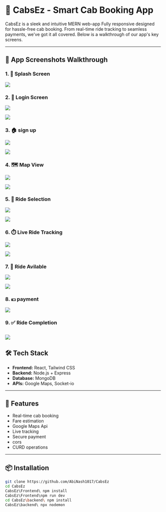 # 🚕 CabsEz - Smart Cab Booking App

CabsEz is a sleek and intuitive MERN web-app Fully responsive designed for hassle-free cab booking. From real-time ride tracking to seamless payments, we've got it all covered. Below is a walkthrough of our app's key screens.

---

## 📸 App Screenshots Walkthrough

### 1. 🏁 Splash Screen
![](./screenshots/1.png)

### 2. 🔐 Login Screen
![](./screenshots/2.png)

![](./screenshots/3.png)

### 3. 🏠 sign up
![](./screenshots/4.png)

![](./screenshots/5.png)

### 4. 🗺️ Map View
![](./screenshots/6.jpg)

![](./screenshots/7.jpg)

### 5. 🚗 Ride Selection
![](./screenshots/8.png)

![](./screenshots/9.png)

### 6. ⏱️ Live Ride Tracking
![](./screenshots/10.png)

![](./screenshots/11.png)

### 7. 🌟 Ride Avilable
![](./screenshots/12.jpg)

![](./screenshots/13.jpg)

### 8. 💵 payment
![](./screenshots/14.jpg)

### 9. ✅ Ride Completion
![](./screenshots/15.jpg)
---

## 🛠️ Tech Stack

- **Frontend:** React, Tailwind CSS
- **Backend:** Node.js + Express
- **Database:** MongoDB 
- **APIs:** Google Maps, Socket-io

---

## 🚀 Features

- Real-time cab booking
- Fare estimation
- Google Maps Api
- Live tracking
- Secure payment
- cors
- CURD operations

---

## 📦 Installation

```bash
git clone https://github.com/AbiNash1017/CabsEz
cd CabsEz
CabsEz\Frontend\ npm install
CabsEz\Frontend\npm run dev
cd CabsEz\backend\ npm install
CabsEz\backend\ npx nodemon


